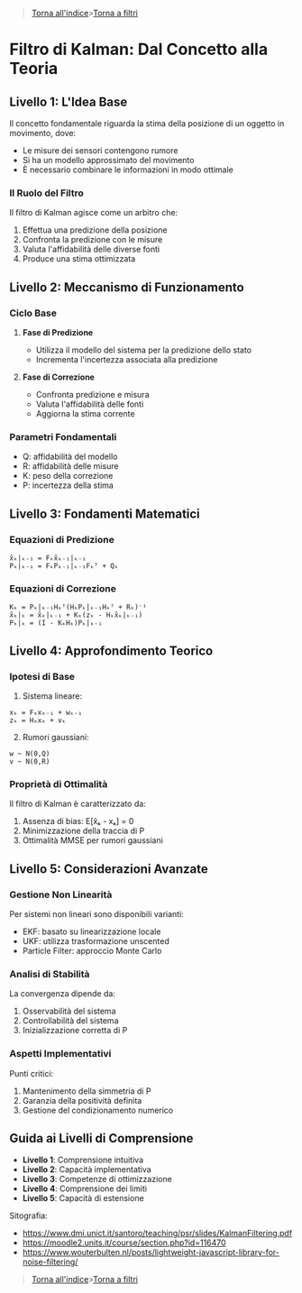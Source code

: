 >[Torna all'indice](readme.md#fasi-progetto)>[Torna a filtri](filtri.md)
>
# Filtro di Kalman: Dal Concetto alla Teoria

## Livello 1: L'Idea Base

Il concetto fondamentale riguarda la stima della posizione di un oggetto in movimento, dove:

- Le misure dei sensori contengono rumore
- Si ha un modello approssimato del movimento
- È necessario combinare le informazioni in modo ottimale

### Il Ruolo del Filtro

Il filtro di Kalman agisce come un arbitro che:

1. Effettua una predizione della posizione
2. Confronta la predizione con le misure
3. Valuta l'affidabilità delle diverse fonti
4. Produce una stima ottimizzata

## Livello 2: Meccanismo di Funzionamento

### Ciclo Base

1. **Fase di Predizione**
   - Utilizza il modello del sistema per la predizione dello stato
   - Incrementa l'incertezza associata alla predizione

2. **Fase di Correzione**
   - Confronta predizione e misura
   - Valuta l'affidabilità delle fonti
   - Aggiorna la stima corrente

### Parametri Fondamentali

- Q: affidabilità del modello
- R: affidabilità delle misure
- K: peso della correzione
- P: incertezza della stima

## Livello 3: Fondamenti Matematici

### Equazioni di Predizione

```
x̂ₖ|ₖ₋₁ = Fₖx̂ₖ₋₁|ₖ₋₁
Pₖ|ₖ₋₁ = FₖPₖ₋₁|ₖ₋₁Fₖᵀ + Qₖ
```

### Equazioni di Correzione

```
Kₖ = Pₖ|ₖ₋₁Hₖᵀ(HₖPₖ|ₖ₋₁Hₖᵀ + Rₖ)⁻¹
x̂ₖ|ₖ = x̂ₖ|ₖ₋₁ + Kₖ(zₖ - Hₖx̂ₖ|ₖ₋₁)
Pₖ|ₖ = (I - KₖHₖ)Pₖ|ₖ₋₁
```

## Livello 4: Approfondimento Teorico

### Ipotesi di Base

1. Sistema lineare:
```
xₖ = Fₖxₖ₋₁ + wₖ₋₁
zₖ = Hₖxₖ + vₖ
```

2. Rumori gaussiani:
```
w ~ N(0,Q)
v ~ N(0,R)
```

### Proprietà di Ottimalità

Il filtro di Kalman è caratterizzato da:

1. Assenza di bias: E[x̂ₖ - xₖ] = 0
2. Minimizzazione della traccia di P
3. Ottimalità MMSE per rumori gaussiani

## Livello 5: Considerazioni Avanzate

### Gestione Non Linearità

Per sistemi non lineari sono disponibili varianti:

- EKF: basato su linearizzazione locale
- UKF: utilizza trasformazione unscented
- Particle Filter: approccio Monte Carlo

### Analisi di Stabilità

La convergenza dipende da:

1. Osservabilità del sistema
2. Controllabilità del sistema
3. Inizializzazione corretta di P

### Aspetti Implementativi

Punti critici:

1. Mantenimento della simmetria di P
2. Garanzia della positività definita
3. Gestione del condizionamento numerico

## Guida ai Livelli di Comprensione

- **Livello 1**: Comprensione intuitiva
- **Livello 2**: Capacità implementativa
- **Livello 3**: Competenze di ottimizzazione
- **Livello 4**: Comprensione dei limiti
- **Livello 5**: Capacità di estensione

Sitografia:
- https://www.dmi.unict.it/santoro/teaching/psr/slides/KalmanFiltering.pdf
- https://moodle2.units.it/course/section.php?id=116470
- https://www.wouterbulten.nl/posts/lightweight-javascript-library-for-noise-filtering/

>[Torna all'indice](readme.md#fasi-progetto)>[Torna a filtri](filtri.md)
